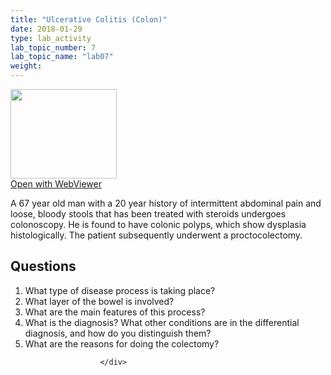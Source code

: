 ```yaml
---
title: "Ulcerative Colitis (Colon)"
date: 2018-01-29
type: lab_activity
lab_topic_number: 7
lab_topic_name: "lab07"
weight: 
---
```

<div class="entrybody">
						<div class="thumbnail"> <a href="http://virtualslides.cumc.columbia.edu/GI%20Path%2001.svs/view.apml?" target="_blank"><img alt="" src="http://pathologylab.ccnmtl.columbia.edu/assets/images/slide_GIpath01.jpg" width="170" height="143" class="mt-image-left"></a><br><a href="http://virtualslides.cumc.columbia.edu/GI%20Path%2001.svs/view.apml?" target="_blank">Open with WebViewer</a> </div>

<p>A 67 year old man with a 20 year history of intermittent abdominal pain and loose, bloody stools that has been treated with steroids undergoes colonoscopy. He is found to have colonic polyps, which show dysplasia histologically. The patient subsequently underwent a proctocolectomy.<br clear="all"></p>

<h2>Questions</h2>


<ol>
<li> What type of disease process is taking place? </li>
<li> What layer of the bowel is involved? </li>
<li> What are the main features of this process? </li>
<li> What is the diagnosis? What other conditions are in the differential diagnosis, and how do you distinguish them? </li>
<li> What are the reasons for doing the colectomy? </li>
</ol>


						
						</div>